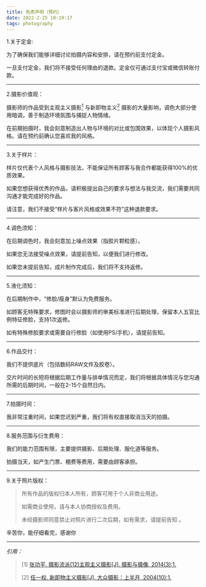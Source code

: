 ```yaml
---
title: 免责声明（预约）
date: 2022-2-25 10:19:17
tags: photography
---
```


1.关于定金:

为了确保我们能够详细讨论拍摄内容和安排，请在预约前支付定金。

一旦支付定金，我们将不接受任何理由的退款。定金仅可通过支付宝或微信转账付款。

------

2.摄影价值观：

摄影师的作品受到主观主义摄影[<sup>1</sup>](#refer-anchor-1) 与新即物主义[<sup>2</sup>](#refer-anchor-2)  摄影的大量影响，调色大部分使用暗调，善于制造环境氛围与捕捉人物情绪。

在前期拍摄时，我会刻意制造出人物与环境的对比或包围效果，以体现个人摄影风格。请在预约前确认您喜欢我的风格。

------

3.关于样片：

样片仅代表个人风格与摄影技法，不能保证所有顾客与我合作都能获得100%的优质效果。

如果您想获得优秀的作品，请积极提出自己的要求与想法与我交流，我们需要共同沟通才能完成好的作品。

请注意，我们不接受“样片与客片风格或效果不符”这种退款要求。

------

4.调色须知：

在后期调色时，我会刻意加上噪点效果（指胶片颗粒感）。

如果您无法接受噪点效果，请提前告知，以便我们进行修改。

如果您未提前告知，成片制作完成后，我们将不支持返修。

------

5.液化须知：

在后期制作中，“修脸/瘦身”默认为免费服务。

如顾客无特殊要求，修图时会以摄影师的审美标准进行后期处理，保留本人五官比例特征修脸，支持1次返修。

如有特殊修脸要求或需要自行修脸（如使用PS/手机），请提前告知。

------

6.作品交付：

我们不提供底片（包括数码RAW文件及胶卷）。

交片时间的长短将根据后期工作量与排单情况而定，我们将根据具体情况与您沟通所需的后期时间，一般在2-15个自然日内。

------

7.拍摄时间：

我非常注重时间，如果您迟到严重，我们将有权直接取消当天的拍摄。

------

8.服务范围与衍生费用：

我们的能力范围有限，主要提供摄影、后期处理、服化道等服务。

拍摄当天，如产生门票、棚费等费用，需要由顾客承担。

------

9.关于照片版权：

> 所有作品的版权归本人所有，顾客可用于个人非商业用途。
>
> 如需商业使用，请与本人协商授权及费用。
>
> 未经摄影师同意禁止对照片进行二次后期，如有需求，请提前告知 。



辛苦你，能仔细看完，感谢你

------

*引用：*

> <div id="refer-anchor-1"></div>
>
> [1] [张功平. 摄影流派(12)主观主义摄影[J]. 摄影与摄像, 2014(3):1.](https://xueshu.baidu.com/usercenter/paper/show?paperid=65799881caa3e301e6d050176ec07fd4&site=xueshu_se)
>
> <div id="refer-anchor-2"></div>
>
> [2] [任一权. 新即物主义摄影[J]. 大众摄影：上半月, 2004(10):1.](https://xueshu.baidu.com/usercenter/paper/show?paperid=187g0g5022630g50yy390tf05f662270)



